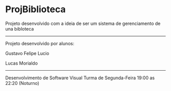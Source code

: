 # ProjBiblioteca

Projeto desenvolvido com a ideia de ser um sistema de gerenciamento de una bibloteca

------------------------------------------------------------------

Projeto desenvolvido por alunos:

Gustavo Felipe Lucio

Lucas Morialdo

------------------------------------------------------------------
Desenvolvimento de Software Visual
Turma de Segunda-Feira 19:00 as 22:20 (Noturno)
